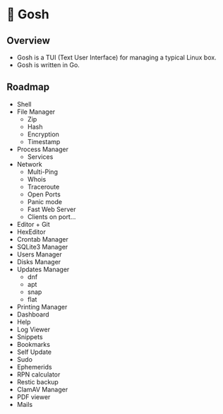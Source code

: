 # 👻 Gosh

## Overview
* Gosh is a TUI (Text User Interface) for managing a typical Linux box.
* Gosh is written in Go.
  
## Roadmap
* Shell
* File Manager
  * Zip
  * Hash
  * Encryption
  * Timestamp
* Process Manager
  * Services
* Network
  * Multi-Ping
  * Whois
  * Traceroute
  * Open Ports
  * Panic mode
  * Fast Web Server
  * Clients on port...
* Editor + Git
* HexEditor
* Crontab Manager
* SQLite3 Manager
* Users Manager
* Disks Manager
* Updates Manager
  * dnf
  * apt
  * snap
  * flat
* Printing Manager
* Dashboard
* Help
* Log Viewer
* Snippets
* Bookmarks
* Self Update
* Sudo
* Ephemerids
* RPN calculator
* Restic backup
* ClamAV Manager
* PDF viewer
* Mails
